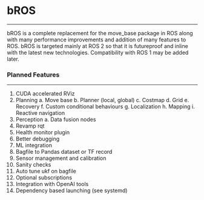 # ****bROS****
---
bROS is a complete replacement for the move_base package in ROS along with many performance improvements and addition of many features to ROS.
bROS is targeted mainly at ROS 2 so that it is futureproof and inline with the latest new technologies. Compatibility with ROS 1 may be added later.

### ****Planned Features****
---
1. CUDA accelerated RViz
2. Planning
   a. Move base
   b. Planner (local, global)
   c. Costmap
   d. Grid 
   e. Recovery
   f. Custom conditional behaviours
   g. Localization
   h. Mapping
   i. Reactive navigation
3. Perception
   a. Data fusion nodes
4. Revamp rqt
5. Health monitor plugin
6. Better debugging
7. ML integration
8. Bagfile to Pandas dataset or TF record
9. Sensor management and calibration
10. Sanity checks
11. Auto tune ukf on bagfile
12. Optional subscriptions
13. Integration with OpenAI tools
14. Dependency based launching (see systemd)

